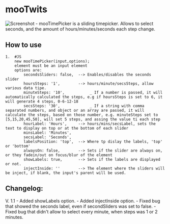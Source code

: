 mooTwits
===========
![Screenshot](http://marcelo.origoni.com.ar/images/mooTimePicker.png)
	- mooTimePicker is a sliding timepicker. Allows to select seconds, and the amount of hours/minutes/seconds each step change.
	  
How to use
----------

	1.	#JS
		new mooTimePicker(input,options);
		element must be an input element
		options are:
			secondsSliders: false, 	--> Enables/disables the seconds slider
			hoursSteps: '1',		--> hours/minute/secsSteps, allow various data tipe. 
			minuteSteps: '10',			 _ If a number is passed, it will automatically calculated the steps, e.g if hoursSteps is set to 6, it will generate 4 steps, 0-6-12-18 
			secsSteps: '30',			 _ If a string with comma separated numbers, and object or an array are passed, it will calculate the steps, based on those number, e.g. minuteSteps set to [5,15,20,45,50], will set 5 steps, and assing the value ti each step
			hourLabel: 'Hours',		--> hours/mins/secsLabel, sets the text to display on top or at the bottom of each slider
			minsLabel: 'Minutes',	
			secsLabel: 'Seconds',	
			labelsPosition: 'top',	--> Where tp dislay the labels, 'top' or 'bottom'
			alwaysOn: false,		--> Sets if the slider are always on, or they fadein/out on focus/blur of the element
			showLabels: true,		--> Sets if the labels are displayed or not. 
			injectInside: ''	    --> The element where the sliders will be inject, if blank, the input's parent will be used.
			
Changelog:
----------

V. 1.1		- Added showLabels option.
			- Added injectInside option.
			- Fixed bug that showed the seconds label, even if secondSliders was set to false.
			- Fixed bug that didn't allow to select every minute, when steps was 1 or 2 minutes.
